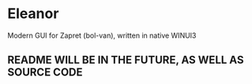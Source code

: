 # Eleanor
Modern GUI for Zapret (bol-van), written in native WINUI3

## README WILL BE IN THE FUTURE, AS WELL AS SOURCE CODE
